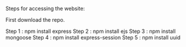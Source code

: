 Steps for accessing the website: 

First download the repo.

Step 1 : npm install express
Step 2 : npm install ejs
Step 3 : npm install mongoose
Step 4 : npm install express-session
Step 5 : npm install uuid
